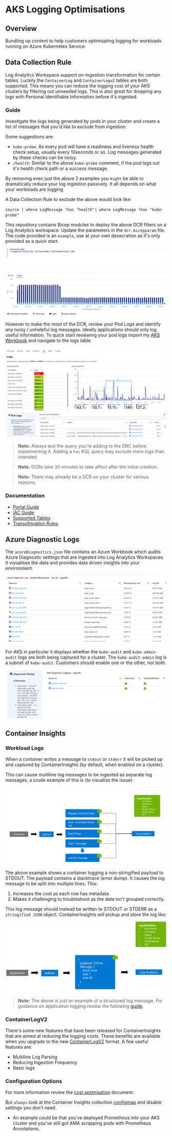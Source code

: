 # AKS Logging Optimisations

## Overview

Bundling up content to help customers optimisating logging for workloads running on Azure Kubernetes Service.

## Data Collection Rule

Log Analytics Workspace support on-ingestion transformation for certain tables. Luckily the `ContainerLog` and `ContainerLogv2` tables are both supported. This means you can reduce the logging cost of your AKS clusters by filtering out unneeded logs. This is also great for dropping any logs with Personal Identifiable Information before it's ingested.

### Guide

Investigate the logs being generated by pods in your cluster and create a list of messages that you'd like to exclude from ingestion.

Some suggestions are:

- `kube-probe`: As every pod will have a readiness and liveness health check setup, usually every 10seconds or so. Log messages generated by these checks can be noisy.
- `/health`: Similar to the above `kube-probe` comment, if the pod logs out it's health check path or a success message.

By removing even just the above 2 examples you `might` be able to dramatically reduce your log ingestion passively. It all depends on what your workloads are logging.

A Data Collection Rule to exclude the above would look like:

`source | where LogMessage !has "health"| where LogMessage !has "kube-probe"`

This repository contains Bicep modules to deploy the above DCR filters on a Log Analytics workspace. Update the parameters in the `dcr.bicepparam` file. The code provided is an `example`, use at your own desecration as it's only provided as a quick start.

![dcr](.img/log-reduction.png)

However to make the most of the DCR, review your Pod Logs and identify any noisy / unhelpful log messages. Ideally applications should only log useful information. To quick start reviewing your pod logs import my [AKS Workbook](https://github.com/ms-sambell/aks-workbook) and navigate to the logs table.

![example-pod-logs-audit](.img/logs.png)

> **Note:** Always test the query you're adding to the DRC before implementing it. Adding a `has` KQL query may exclude more logs than intended.

> **Note:** DCRs take 30 minutes to take affect after the initial creation.

> **Note:** There may already be a DCR on your cluster for various reasons.

### Documentation

- [Portal Guide](https://learn.microsoft.com/en-us/azure/azure-monitor/logs/tutorial-workspace-transformations-portal)
- [IAC Guide](https://learn.microsoft.com/en-us/azure/azure-monitor/logs/tutorial-workspace-transformations-api)
- [Supported Tables](https://learn.microsoft.com/en-us/azure/azure-monitor/logs/tables-feature-support)
- [Transofmration Rules](https://learn.microsoft.com/en-us/azure/azure-monitor/essentials/data-collection-transformations-structure)

## Azure Diagnostic Logs

The `azureDiagnostics.json` file contains an Azure Workbook which audits Azure Diagnostic settings that are ingested into Log Analytics Workspaces. It visualises the data and provides data driven insights into your environment.

![diagnositcs](.img/diagnosticLoggingOverview.png)

For AKS in particular it displays whether the `kube-audit` and `kube-admin-audit` logs are both being captured for a cluster. The `kube-audit-admin` log is a subnet of `kube-audit`. Customers should enable one or the other, not both.

![kube-audit](.img/kube-audit-comparison.png)

## Container Insights

### Workload Logs

When a container writes a message to `stdout` or `stderr` it will be picked up and captured by ContainerInsights (by default, when enabled on a cluster).

This can cause multiline log messages to be ingested as separate log messages, a crude example of this is (to visualize the issue):

![badlog](.img/container-log-issues.png)

The above example shows a container logging a non-stringified payload to STDOUT. The payload contains a stacktrace (error dump). It causes the log message to be split into multiple lines. This:

1. Increases the cost as each row has metadata.
1. Makes it challenging to troubleshoot as the data isn't grouped correctly.

This log message should instead be written to STDOUT or STDERR as a `stringified JSON` object. ContainerInsights will pickup and store the log like:

![correct-log](.img/desired-container-logging.png)

> **Note:** The above is just an example of a structured log message. For guidance on application logging review the following [guide](https://learn.microsoft.com/en-us/dotnet/core/extensions/logging?tabs=command-line).

### ContainerLogV2

There's some new features that have been released for ContainerInsights that are aimed at reducing the logging costs. These benefits are available when you upgrade to the new [ContainerLogV2](https://learn.microsoft.com/en-us/azure/azure-monitor/containers/container-insights-logging-v2) format. A few useful features are:

- Multiline Log Parsing
- Reducing Ingestion Frequency
- Basic logs

### Configuration Options

For more information review the [cost optimisation](https://learn.microsoft.com/en-us/azure/azure-monitor/containers/container-insights-cost-config?tabs=create-CLI) document.

But `always` look at the Container Insights collection [configmap](https://learn.microsoft.com/en-us/azure/azure-monitor/containers/container-insights-agent-config) and disable settings you don't need.

- An example could be that you've deployed Prometheus into your AKS cluster and you've still got AMA scrapping pods with Prometheus Annotations.
